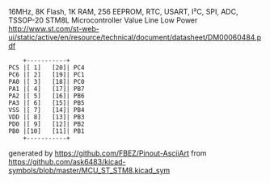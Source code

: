 16MHz, 8K Flash, 1K RAM, 256 EEPROM, RTC, USART,  I²C, SPI, ADC, TSSOP-20
STM8L Microcontroller Value Line Low Power
http://www.st.com/st-web-ui/static/active/en/resource/technical/document/datasheet/DM00060484.pdf


	    +-----------+
	PC5 |[ 1]   [20]| PC4
	PC6 |[ 2]   [19]| PC1
	PA0 |[ 3]   [18]| PC0
	PA1 |[ 4]   [17]| PB7
	PA2 |[ 5]   [16]| PB6
	PA3 |[ 6]   [15]| PB5
	VSS |[ 7]   [14]| PB4
	VDD |[ 8]   [13]| PB3
	PD0 |[ 9]   [12]| PB2
	PB0 |[10]   [11]| PB1
	    +-----------+


generated by https://github.com/FBEZ/Pinout-AsciiArt from https://github.com/ask6483/kicad-symbols/blob/master/MCU_ST_STM8.kicad_sym